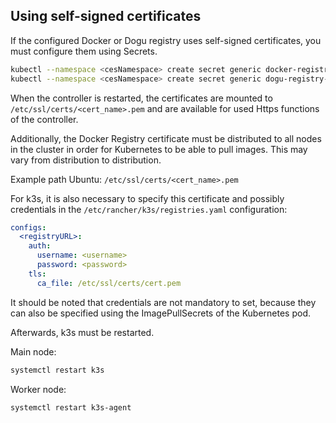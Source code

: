 ## Using self-signed certificates

If the configured Docker or Dogu registry uses self-signed certificates, you must configure them using Secrets.

```bash
kubectl --namespace <cesNamespace> create secret generic docker-registry-cert --from-file=docker-registry-cert.pem=<cert_name>.pem
kubectl --namespace <cesNamespace> create secret generic dogu-registry-cert --from-file=dogu-registry-cert.pem=<cert_name>.pem
```

When the controller is restarted, the certificates are mounted to `/etc/ssl/certs/<cert_name>.pem` and are
available for used Https functions of the controller.

Additionally, the Docker Registry certificate must be distributed to all nodes in the cluster in order for Kubernetes to be able to pull images.
This may vary from distribution to distribution.

Example path Ubuntu:
`/etc/ssl/certs/<cert_name>.pem`

For k3s, it is also necessary to specify this certificate and possibly credentials in the `/etc/rancher/k3s/registries.yaml` configuration:

```yaml
configs:
  <registryURL>:
    auth:
      username: <username>
      password: <password>
    tls:
      ca_file: /etc/ssl/certs/cert.pem
```

It should be noted that credentials are not mandatory to set, because they can also be specified using the ImagePullSecrets of the
Kubernetes pod.

Afterwards, k3s must be restarted.

Main node:
```bash
systemctl restart k3s
```

Worker node:
```bash
systemctl restart k3s-agent
```
